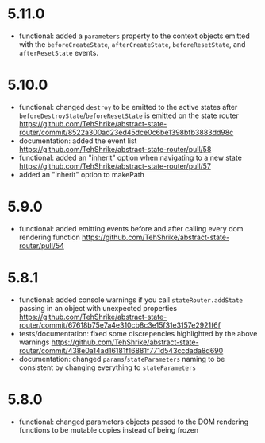 # 5.11.0

- functional: added a `parameters` property to the context objects emitted with the `beforeCreateState`, `afterCreateState`, `beforeResetState`, and `afterResetState` events.

# 5.10.0

- functional: changed `destroy` to be emitted to the active states after `beforeDestroyState`/`beforeResetState` is emitted on the state router https://github.com/TehShrike/abstract-state-router/commit/8522a300ad23ed45dce0c6be1398bfb3883dd98c
- documentation: added the event list https://github.com/TehShrike/abstract-state-router/pull/58
- functional: added an "inherit" option when navigating to a new state https://github.com/TehShrike/abstract-state-router/pull/57
- added an "inherit" option to makePath

# 5.9.0

- functional: added emitting events before and after calling every dom rendering function https://github.com/TehShrike/abstract-state-router/pull/54

# 5.8.1

- functional: added console warnings if you call `stateRouter.addState` passing in an object with unexpected properties https://github.com/TehShrike/abstract-state-router/commit/67618b75e7a4e310cb8c3e15f31e3157e2921f6f
- tests/documentation: fixed some discrepencies highlighted by the above warnings https://github.com/TehShrike/abstract-state-router/commit/438e0a14ad16181f16881f771d543ccdada8d690
- documentation: changed `params`/`stateParameters` naming to be consistent by changing everything to `stateParameters`

# 5.8.0

- functional: changed parameters objects passed to the DOM rendering functions to be mutable copies instead of being frozen